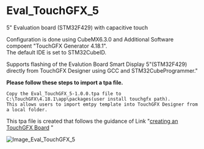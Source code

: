 # Eval_TouchGFX_5
5" Evaluation board (STM32F429) with capacitive touch

Configuration is done using CubeMX6.3.0 and Additional Software compoent "TouchGFX Generator 4.18.1".<br>
The default IDE is set to STM32CubeID.<br>

Supports flashing of the Evalution Board Smart Display 5"(STM32F429) directly from TouchGFX Designer using GCC and STM32CubeProgrammer."


**Please follow these steps to import a tpa file.**

```
Copy the Eval_TouchGFX_5-1.0.0.tpa file to C:\TouchGFX\4.18.1\app\packages(user install touchgfx path).
This allows users to import emtpy template into TouchGFX Designer from a local folder.
```

This tpa file is created that follows the guidance of Link "[creating an TouchGFX Board](https://support.touchgfx.com/4.18/docs/development/scenarios/scenarios-create-at) "

![Image_Eval_TouchGFX_5](https://user-images.githubusercontent.com/7386787/180673789-931561b3-21d1-4807-b75e-a3a377c75492.png)

